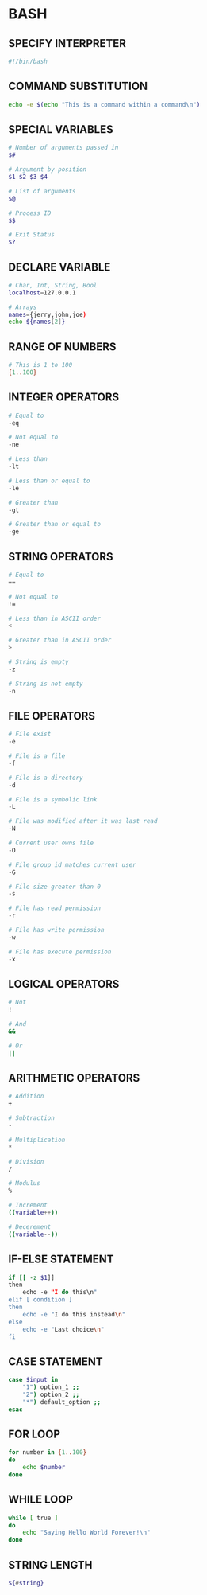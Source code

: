 # BASH
## SPECIFY INTERPRETER
```bash
#!/bin/bash
```

## COMMAND SUBSTITUTION
```bash
echo -e $(echo "This is a command within a command\n")
```

## SPECIAL VARIABLES
```bash
# Number of arguments passed in
$#

# Argument by position
$1 $2 $3 $4

# List of arguments
$@

# Process ID
$$

# Exit Status
$?
```

## DECLARE VARIABLE
```bash
# Char, Int, String, Bool
localhost=127.0.0.1

# Arrays
names={jerry,john,joe)
echo ${names[2]}
```

## RANGE OF NUMBERS
```bash
# This is 1 to 100
{1..100}
```

## INTEGER OPERATORS
```bash
# Equal to
-eq

# Not equal to
-ne

# Less than
-lt

# Less than or equal to
-le

# Greater than
-gt

# Greater than or equal to
-ge
```

## STRING OPERATORS
```bash
# Equal to
==

# Not equal to
!=

# Less than in ASCII order
<

# Greater than in ASCII order
>

# String is empty
-z

# String is not empty
-n
```

## FILE OPERATORS
```bash
# File exist
-e

# File is a file
-f

# File is a directory
-d

# File is a symbolic link
-L

# File was modified after it was last read
-N

# Current user owns file
-O

# File group id matches current user
-G

# File size greater than 0
-s

# File has read permission
-r

# File has write permission
-w

# File has execute permission
-x
```

## LOGICAL OPERATORS
```bash
# Not
!

# And
&&

# Or
||
```

## ARITHMETIC OPERATORS
```bash
# Addition
+

# Subtraction
-

# Multiplication
*

# Division
/

# Modulus
%

# Increment
((variable++))

# Decerement
((variable--))
```

## IF-ELSE STATEMENT
```bash
if [[ -z $1]]
then
	echo -e "I do this\n"
elif [ condition ]
then
	echo -e "I do this instead\n"
else
	echo -e "Last choice\n"
fi
```

## CASE STATEMENT
```bash
case $input in
	"1") option_1 ;;
	"2") option_2 ;;
	"*") default_option ;;
esac
```

## FOR LOOP
```bash
for number in {1..100}
do
	echo $number
done
```

## WHILE LOOP
```bash
while [ true ]
do
	echo "Saying Hello World Forever!\n"
done
```

## STRING LENGTH
```bash
${#string}
```
